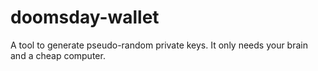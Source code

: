 # doomsday-wallet
A tool to generate pseudo-random private keys. It only needs your brain and a cheap computer.
